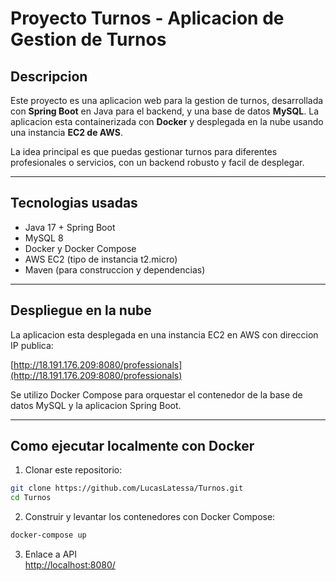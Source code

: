 # Proyecto Turnos - Aplicacion de Gestion de Turnos

## Descripcion

Este proyecto es una aplicacion web para la gestion de turnos, desarrollada con **Spring Boot** en Java para el backend, y una base de datos **MySQL**. La aplicacion esta containerizada con **Docker** y desplegada en la nube usando una instancia **EC2 de AWS**.

La idea principal es que puedas gestionar turnos para diferentes profesionales o servicios, con un backend robusto y facil de desplegar.

---

## Tecnologias usadas

- Java 17 + Spring Boot
- MySQL 8
- Docker y Docker Compose
- AWS EC2 (tipo de instancia t2.micro)
- Maven (para construccion y dependencias)

---

## Despliegue en la nube

La aplicacion esta desplegada en una instancia EC2 en AWS con direccion IP publica:

[http://18.191.176.209:8080/professionals](http://18.191.176.209:8080/professionals)

Se utilizo Docker Compose para orquestar el contenedor de la base de datos MySQL y la aplicacion Spring Boot.

---

## Como ejecutar localmente con Docker

1. Clonar este repositorio:

```bash
git clone https://github.com/LucasLatessa/Turnos.git
cd Turnos
```

2. Construir y levantar los contenedores con Docker Compose:

```bash
docker-compose up
```

3. Enlace a API  
[http://localhost:8080/](http://localhost:8080/)
